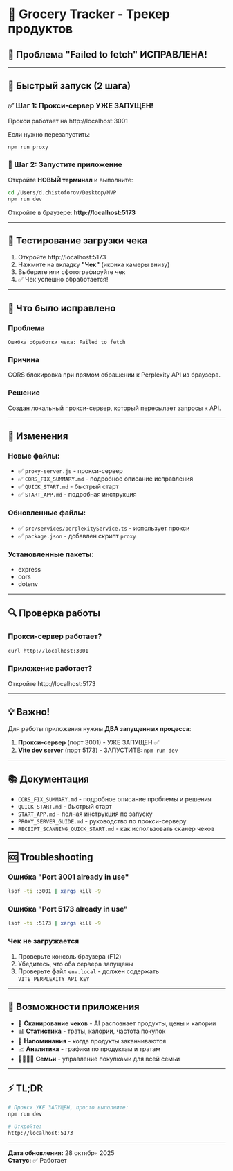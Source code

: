 # 🛒 Grocery Tracker - Трекер продуктов

## 🎉 Проблема "Failed to fetch" ИСПРАВЛЕНА!

---

## 🚀 Быстрый запуск (2 шага)

### ✅ Шаг 1: Прокси-сервер УЖЕ ЗАПУЩЕН!

Прокси работает на http://localhost:3001

Если нужно перезапустить:
```bash
npm run proxy
```

### 📱 Шаг 2: Запустите приложение

Откройте **НОВЫЙ терминал** и выполните:

```bash
cd /Users/d.chistoforov/Desktop/MVP
npm run dev
```

Откройте в браузере: **http://localhost:5173**

---

## 🎯 Тестирование загрузки чека

1. Откройте http://localhost:5173
2. Нажмите на вкладку **"Чек"** (иконка камеры внизу)
3. Выберите или сфотографируйте чек
4. ✅ Чек успешно обработается!

---

## 🔧 Что было исправлено

### Проблема
```
Ошибка обработки чека: Failed to fetch
```

### Причина
CORS блокировка при прямом обращении к Perplexity API из браузера.

### Решение
Создан локальный прокси-сервер, который пересылает запросы к API.

---

## 📝 Изменения

### Новые файлы:
- ✅ `proxy-server.js` - прокси-сервер
- ✅ `CORS_FIX_SUMMARY.md` - подробное описание исправления
- ✅ `QUICK_START.md` - быстрый старт
- ✅ `START_APP.md` - подробная инструкция

### Обновленные файлы:
- ✅ `src/services/perplexityService.ts` - использует прокси
- ✅ `package.json` - добавлен скрипт `proxy`

### Установленные пакеты:
- express
- cors
- dotenv

---

## 🔍 Проверка работы

### Прокси-сервер работает?
```bash
curl http://localhost:3001
```

### Приложение работает?
Откройте http://localhost:5173

---

## 💡 Важно!

Для работы приложения нужны **ДВА запущенных процесса**:

1. **Прокси-сервер** (порт 3001) - УЖЕ ЗАПУЩЕН ✅
2. **Vite dev server** (порт 5173) - ЗАПУСТИТЕ: `npm run dev`

---

## 📚 Документация

- `CORS_FIX_SUMMARY.md` - подробное описание проблемы и решения
- `QUICK_START.md` - быстрый старт
- `START_APP.md` - полная инструкция по запуску
- `PROXY_SERVER_GUIDE.md` - руководство по прокси-серверу
- `RECEIPT_SCANNING_QUICK_START.md` - как использовать сканер чеков

---

## 🆘 Troubleshooting

### Ошибка "Port 3001 already in use"
```bash
lsof -ti :3001 | xargs kill -9
```

### Ошибка "Port 5173 already in use"
```bash
lsof -ti :5173 | xargs kill -9
```

### Чек не загружается
1. Проверьте консоль браузера (F12)
2. Убедитесь, что оба сервера запущены
3. Проверьте файл `env.local` - должен содержать `VITE_PERPLEXITY_API_KEY`

---

## 🎨 Возможности приложения

- 📸 **Сканирование чеков** - AI распознает продукты, цены и калории
- 📊 **Статистика** - траты, калории, частота покупок
- 🔔 **Напоминания** - когда продукты заканчиваются
- 📈 **Аналитика** - графики по продуктам и тратам
- 👨‍👩‍👧‍👦 **Семьи** - управление покупками для всей семьи

---

## ⚡ TL;DR

```bash
# Прокси УЖЕ ЗАПУЩЕН, просто выполните:
npm run dev

# Откройте:
http://localhost:5173
```

---

**Дата обновления:** 28 октября 2025  
**Статус:** ✅ Работает

